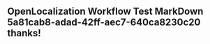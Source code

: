 <properties
ms.topic="hero-topic"
ms.test1="hero-topic"
ms.test2="test"/>

## OpenLocalization Workflow Test MarkDown 5a81cab8-adad-42ff-aec7-640ca8230c20 thanks!
